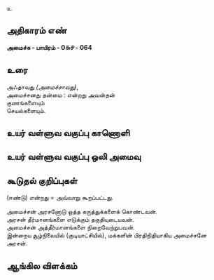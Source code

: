 உ


## அதிகாரம் எண்

**அமைச்சு - பாயிரம் - 0௬௪ - 064** 

## உரை

அஃதாவது _(அமைச்சாவது)_,  
அமைச்சனது தன்மை : என்றது அவன்தன்  
    குணங்களையும்   
    செயல்களையும்.

## உயர் வள்ளுவ வகுப்பு காணொளி


## உயர் வள்ளுவ வகுப்பு ஒலி அமைவு 


## கூடுதல் குறிப்புகள்
(ஈண்டு) என்றது = அவ்வாறு கூறப்பட்டது.  

அமைச்சன் அரசனோடு ஒத்த கருத்துக்களைக் கொண்டவன்.  
அரசன் தீர்மானங்களை எடுக்கும் தகுதியுடையவன்.  
அமைச்சன் அத்தீர்மானங்களை நிறைவேற்றுபவன்.  
இன்றைய சூழ்நிலையில் (குடியாட்சியில்), மக்களின் பிரதிநிதியாகிய அமைச்சனே அரசன்.    

## ஆங்கில விளக்கம்


